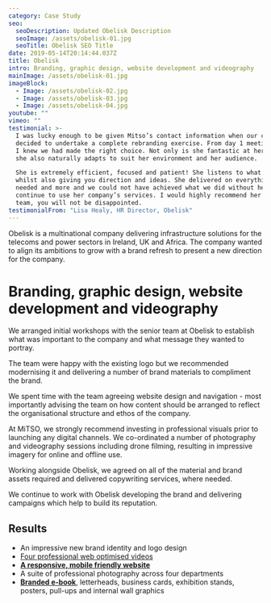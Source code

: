 ```yaml
---
category: Case Study
seo:
  seoDescription: Updated Obelisk Description
  seoImage: /assets/obelisk-01.jpg
  seoTitle: Obelisk SEO Title
date: 2019-05-14T20:14:44.037Z
title: Obelisk
intro: Branding, graphic design, website development and videography
mainImage: /assets/obelisk-01.jpg
imageBlock:
  - Image: /assets/obelisk-02.jpg
  - Image: /assets/obelisk-03.jpg
  - Image: /assets/obelisk-04.jpg
youtube: ""
vimeo: ""
testimonial: >-
  I was lucky enough to be given Mitso’s contact information when our company
  decided to undertake a complete rebranding exercise. From day 1 meeting Maeve
  I knew we had made the right choice. Not only is she fantastic at her job but
  she also naturally adapts to suit her environment and her audience. 

  She is extremely efficient, focused and patient! She listens to what you need
  whilst also giving you direction and ideas. She delivered on everything we
  needed and more and we could not have achieved what we did without her. We
  continue to use her company’s services. I would highly recommend her and her
  team, you will not be disappointed.
testimonialFrom: "Lisa Healy, HR Director, Obelisk"
---
```


Obelisk is a multinational company delivering infrastructure solutions for the telecoms and power sectors in Ireland, UK and Africa. The company wanted to align its ambitions to grow with a brand refresh to present a new direction for the company.

# Branding, graphic design, website development and videography

We arranged initial workshops with the senior team at Obelisk to establish what was important to the company and what message they wanted to portray.

The team were happy with the existing logo but we recommended modernising it and delivering a number of brand materials to compliment the brand.

We spent time with the team agreeing website design and navigation - most importantly advising the team on how content should be arranged to reflect the organisational structure and ethos of the company.

At MiTSO, we strongly recommend investing in professional visuals prior to launching any digital channels. We co-ordinated a number of photography and videography sessions including drone filming, resulting in impressive imagery for online and offline use.

Working alongside Obelisk, we agreed on all of the material and brand assets required and delivered copywriting services, where needed.

We continue to work with Obelisk developing the brand and delivering campaigns which help to build its reputation.

## Results

- An impressive new brand identity and logo design
- [Four professional web optimised videos](https://vimeo.com/250244058)
- [**A responsive, mobile friendly website**](https://www.obelisk.com)
- A suite of professional photography across four departments
- [**Branded e-book**](https://obelisk.com/ebook-april-2018/#p=1), letterheads, business cards, exhibition stands, posters, pull-ups and internal wall graphics

